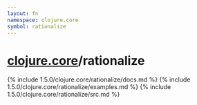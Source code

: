 ```yaml
---
layout: fn
namespace: clojure.core
symbol: rationalize
---
```


# [clojure.core](../)/rationalize

{% include 1.5.0/clojure.core/rationalize/docs.md %}
{% include 1.5.0/clojure.core/rationalize/examples.md %}
{% include 1.5.0/clojure.core/rationalize/src.md %}

